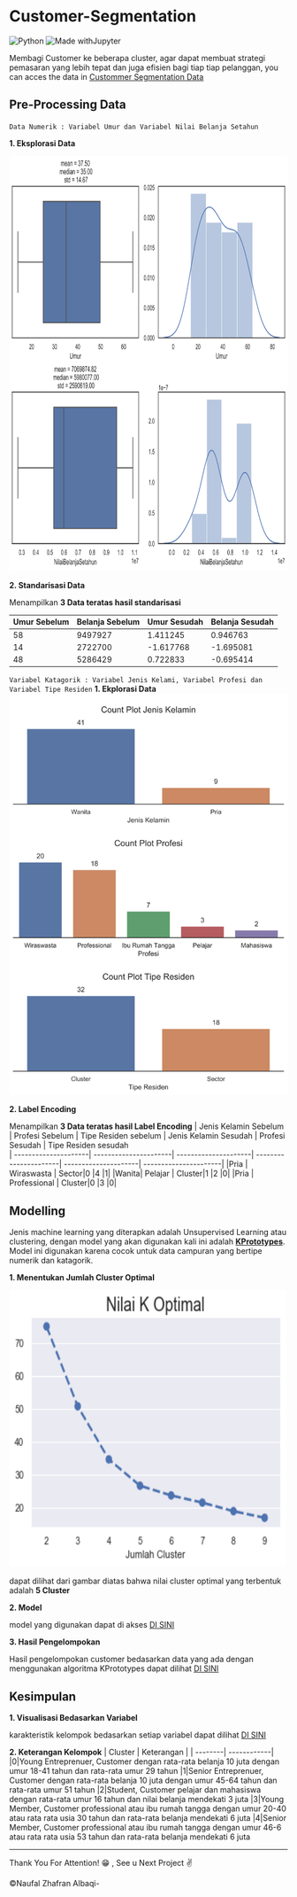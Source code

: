 # Customer-Segmentation
![Python](https://img.shields.io/badge/python-3670A0?style=for-the-badge&logo=python&logoColor=ffdd54)
![Made withJupyter](https://img.shields.io/badge/Made%20with-Jupyter-orange?style=for-the-badge&logo=Jupyter)

Membagi Customer ke beberapa cluster, agar dapat membuat strategi pemasaran yang lebih tepat dan juga efisien bagi tiap tiap pelanggan, you can acces the data in [Custommer Segmentation Data](https://dqlab-dataset.s3-ap-southeast-1.amazonaws.com/customer_segments.txt)

## Pre-Processing Data
`Data Numerik : Variabel Umur dan Variabel Nilai Belanja Setahun`

**1. Eksplorasi Data**

<img src="/Gambar/Ekplorasi%20Data%20Numerik.svg"  width="750" height="750">

**2. Standarisasi Data**

Menampilkan __3 Data teratas hasil standarisasi__

|    Umur  Sebelum     |    Belanja Sebelum    |    Umur Sesudah      |     Belanja Sesudah   |                  
| ---------------------| ----------------------| ---------------------| ----------------------|
|58 |             9497927|1.411245     |        0.946763|
|14 |             2722700|-1.617768    |       -1.695081|
|48 |             5286429|0.722833     |       -0.695414|



`Variabel Katagorik : Variabel Jenis Kelami, Variabel Profesi dan Variabel Tipe Residen`
**1. Ekplorasi Data** 
<img src="/Gambar/Ekplorasi%20Data%20Katagorik.svg"  width="550" >

**2. Label Encoding**

Menampilkan __3 Data teratas hasil Label Encoding__
| Jenis Kelamin  Sebelum | Profesi Sebelum    |  Tipe Residen sebelum | Jenis Kelamin Sesudah | Profesi Sesudah   |  Tipe Residen sesudah                
| ---------------------| ----------------------| ---------------------| ----------------------| ---------------------| ----------------------|
|Pria |             Wiraswasta |        Sector|0          |4      |1|
|Wanita|             Pelajar |       Cluster|1            |2      |0|
|Pria |             Professional    |       Cluster|0        |3      |0|

## Modelling
Jenis machine learning yang diterapkan adalah Unsupervised Learning atau clustering, dengan model yang akan digunakan kali ini adalah [**KPrototypes**](https://kprototypes.readthedocs.io/en/latest/). Model ini digunakan karena cocok untuk data campuran yang bertipe numerik dan katagorik.

**1. Menentukan Jumlah Cluster Optimal** 

<img src="/Gambar/Nilai%20K%20Optimal.png"  width="500" height="500">

dapat dilihat dari gambar diatas bahwa nilai cluster optimal yang terbentuk adalah **5 Cluster**


**2. Model** 

model yang digunakan dapat di akses [DI SINI](/Model)

**3. Hasil Pengelompokan** 

Hasil pengelompokan customer bedasarkan data yang ada dengan menggunakan algoritma KPrototypes dapat dilihat [DI SINI](Hasil%20Pengelompokan/hasil%20pengelompokan%20customer.csv)

## Kesimpulan 

**1. Visualisasi Bedasarkan Variabel** 

karakteristik kelompok bedasarkan setiap variabel dapat dilihat [DI SINI](Hasil%20Pengelompokan/Visualisasi%20Hasil)

**2. Keterangan Kelompok** 
| Cluster | Keterangan  |
| --------| ------------|
|0|Young Entreprenuer, Customer dengan rata-rata belanja 10 juta dengan umur 18-41 tahun dan rata-rata umur 29 tahun
|1|Senior Entreprenuer, Customer dengan rata-rata belanja 10 juta dengan umur 45-64 tahun dan rata-rata umur 51 tahun
|2|Student, Customer pelajar dan mahasiswa dengan rata-rata umur 16 tahun dan nilai belanja mendekati 3 juta
|3|Young Member, Customer professional atau ibu rumah tangga dengan umur 20-40 atau rata rata usia 30 tahun dan  rata-rata belanja mendekati 6 juta
|4|Senior Member, Customer professional atau ibu rumah tangga dengan umur 46-6 atau rata rata usia 53 tahun dan  rata-rata belanja mendekati 6 juta

-------------------------------------------------------------------------------------------------------------------------------------------------------
Thank You For Attention! :grin: , See u Next Project :v:

©Naufal Zhafran Albaqi-

